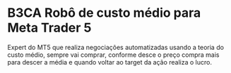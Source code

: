 # B3CA Robô de custo médio para Meta Trader 5

Expert do MT5 que realiza negociações automatizadas usando a teoria do custo médio, sempre vai comprar, conforme desce o preço compra mais para descer a média e quando voltar ao target da ação realiza o lucro.
